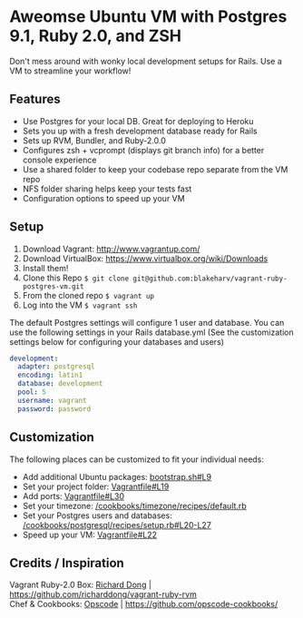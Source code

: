 Aweomse Ubuntu VM with Postgres 9.1, Ruby 2.0, and ZSH
======================================================

Don't mess around with wonky local development setups for Rails. Use a VM to streamline your workflow!

## Features
- Use Postgres for your local DB. Great for deploying to Heroku
- Sets you up with a fresh development database ready for Rails
- Sets up RVM, Bundler, and Ruby-2.0.0
- Configures zsh + vcprompt (displays git branch info) for a better console experience
- Use a shared folder to keep your codebase repo separate from the VM repo
- NFS folder sharing helps keep your tests fast
- Configuration options to speed up your VM

## Setup
1. Download Vagrant: http://www.vagrantup.com/
2. Download VirtualBox: https://www.virtualbox.org/wiki/Downloads
3. Install them!
4. Clone this Repo `$ git clone git@github.com:blakeharv/vagrant-ruby-postgres-vm.git`
5. From the cloned repo `$ vagrant up`
6. Log into the VM `$ vagrant ssh`

The default Postgres settings will configure 1 user and database. You can use the following settings in your Rails database.yml (See the customization settings below for configuring your databases and users)
```yml
development:
  adapter: postgresql
  encoding: latin1
  database: development
  pool: 5
  username: vagrant
  password: password
```


## Customization
The following places can be customized to fit your individual needs:  
- Add additional Ubuntu packages: [bootstrap.sh#L9](https://github.com/blakeharv/vagrant-ruby-postgres-vm/blob/master/bootstrap.sh#L9)
- Set your project folder: [Vagrantfile#L19](https://github.com/blakeharv/vagrant-ruby-postgres-vm/blob/master/Vagrantfile#L19)
- Add ports: [Vagrantfile#L30](https://github.com/blakeharv/vagrant-ruby-postgres-vm/blob/master/Vagrantfile#L30)
- Set your timezone: [/cookbooks/timezone/recipes/default.rb](https://github.com/blakeharv/vagrant-ruby-postgres-vm/blob/master/cookbooks/timezone/recipes/default.rb)
- Set your Postgres users and databases: [/cookbooks/postgresql/recipes/setup.rb#L20-L27](https://github.com/blakeharv/vagrant-ruby-postgres-vm/blob/master/cookbooks/postgresql/recipes/setup.rb#L20-L27)
- Speed up your VM: [Vagrantfile#L22](https://github.com/blakeharv/vagrant-ruby-postgres-vm/blob/master/Vagrantfile#L22)

## Credits / Inspiration
Vagrant Ruby-2.0 Box: [Richard Dong](https://github.com/richarddong) | https://github.com/richarddong/vagrant-ruby-rvm  
Chef & Cookbooks: [Opscode](https://github.com/opscode) | https://github.com/opscode-cookbooks/
